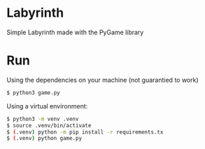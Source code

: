 # Labyrinth

Simple Labyrinth made with the PyGame library

# Run

Using the dependencies on your machine (not guarantied to work)

```bash
$ python3 game.py
```

Using a virtual environment:

```bash
$ python3 -m venv .venv
$ source .venv/bin/activate
$ (.venv) python -m pip install -r requirements.tx
$ (.venv) python game.py
```

